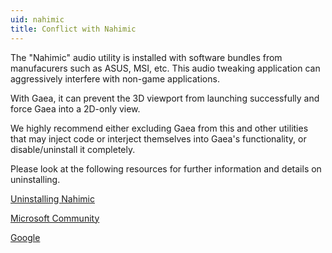 ```yaml
---
uid: nahimic
title: Conflict with Nahimic
---
```


The "Nahimic" audio utility is installed with software bundles from manufacurers such as ASUS, MSI, etc. This audio tweaking application can aggressively interfere with non-game applications.

With Gaea, it can prevent the 3D viewport from launching successfully and force Gaea into a 2D-only view.

We highly recommend either excluding Gaea from this and other utilities that may inject code or interject themselves into Gaea's functionality, or disable/uninstall it completely.

Please look at the following resources for further information and details on uninstalling.

[Uninstalling Nahimic](https://dovidenko.com/2021/1233/nahimic-uninstalling-blocking-msi-bloatware.html)

[Microsoft Community](https://answers.microsoft.com/en-us/windows/forum/all/nahimic-companion-keeps-reinstalling/31885fb6-7fbc-403f-827b-b1abfb6fddde)

[Google](https://www.google.com/search?q=uninstall+Nahimic)